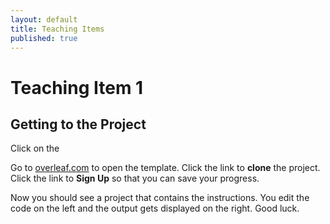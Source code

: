 ```yaml
---
layout: default
title: Teaching Items
published: true
---
```


# Teaching Item 1

## Getting to the Project 

Click on the 

Go to [overleaf.com](https://www.overleaf.com/read/wmvmzqbybkhv) to open the template. Click the link to **clone** the project. Click the link to **Sign Up** so that you can save your progress.

Now you should see a project that contains the instructions. You edit the code on the left and the output gets displayed on the right. Good luck.
